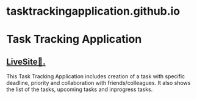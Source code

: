 # tasktrackingapplication.github.io
<h1>Task Tracking Application</h1>
<h2><a href="">LiveSite📍.</a></h2>
<p>This Task Tracking Application includes creation of a task with specific deadline, priority and collaboration with friends/colleagues. It also shows the list of the tasks, upcoming tasks and inprogress tasks.
</p>
